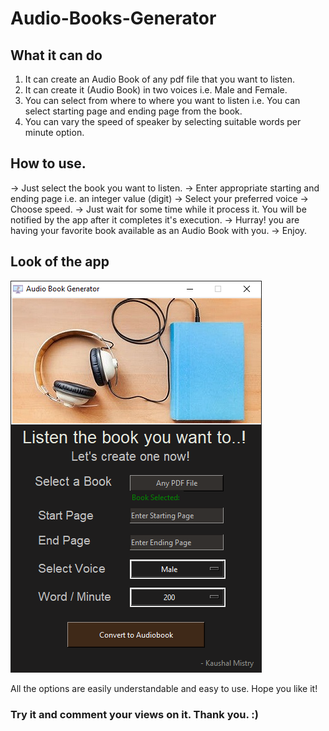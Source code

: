 # Audio-Books-Generator

## What it can do
1. It can create an Audio Book of any pdf file that you want to listen.
2. It can create it (Audio Book) in two voices i.e. Male and Female.
3. You can select from where to where you want to listen i.e. You can select starting page and ending page from the book.
4. You can vary the speed of speaker by selecting suitable words per minute option.

## How to use.
 -> Just select the book you want to listen.
 -> Enter appropriate starting and ending page i.e. an integer value (digit)
 -> Select your preferred voice
 -> Choose speed.
 -> Just wait for some time while it process it. You will be notified by the app after it completes it's execution.
 -> Hurray! you are having your favorite book available as an Audio Book with you.
 -> Enjoy.

## Look of the app


![Application look](https://github.com/kaushalmistry/Audio-Books-Generator/blob/main/Images/Audio.PNG?raw=true)

 All the options are easily understandable and easy to use. 
 Hope you like it!


### Try it and comment your views on it. Thank you. :)
